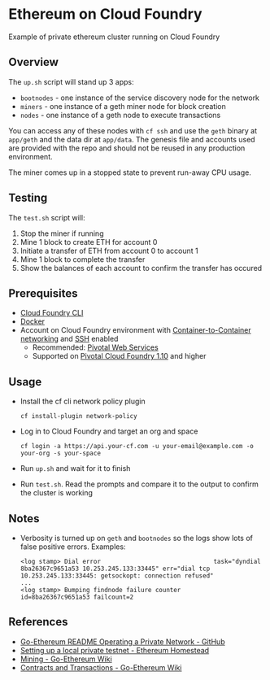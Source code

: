 # Ethereum on Cloud Foundry

Example of private ethereum cluster running on Cloud Foundry

## Overview

The `up.sh` script will stand up 3 apps:

* `bootnodes` - one instance of the service discovery node for the network
* `miners` - one instance of a geth miner node for block creation
* `nodes` - one instance of a geth node to execute transactions

You can access any of these nodes with `cf ssh` and use the `geth` binary at `app/geth` and the data dir at `app/data`. The genesis file and accounts used are provided with the repo and should not be reused in any production environment.

The miner comes up in a stopped state to prevent run-away CPU usage.

## Testing

The `test.sh` script will:

1. Stop the miner if running
1. Mine 1 block to create ETH for account 0
1. Initiate a transfer of ETH from account 0 to account 1
1. Mine 1 block to complete the transfer
1. Show the balances of each account to confirm the transfer has occured 

## Prerequisites

* [Cloud Foundry CLI](https://github.com/cloudfoundry/cli)
* [Docker](https://docker.com/get)
* Account on Cloud Foundry environment with [Container-to-Container networking](https://docs.pivotal.io/pivotalcf/1-10/concepts/understand-cf-networking.html) and [SSH](https://docs.pivotal.io/pivotalcf/1-10/opsguide/config-ssh.html) enabled
  * Recommended: [Pivotal Web Services](https://run.pivotal.io)
  * Supported on [Pivotal Cloud Foundry 1.10](https://docs.pivotal.io/pivotalcf/1-10/pcf-release-notes/index.html) and higher

## Usage

* Install the cf cli network policy plugin
  ```
  cf install-plugin network-policy
  ```

* Log in to Cloud Foundry and target an org and space
  ```
  cf login -a https://api.your-cf.com -u your-email@example.com -o your-org -s your-space
  ```

* Run `up.sh` and wait for it to finish

* Run `test.sh`. Read the prompts and compare it to the output to confirm the cluster is working


## Notes

* Verbosity is turned up on `geth` and `bootnodes` so the logs show lots of false positive errors. Examples:
  ```
  <log stamp> Dial error                               task="dyndial 8ba26367c9651a53 10.253.245.133:33445" err="dial tcp 10.253.245.133:33445: getsockopt: connection refused"
  ...
  <log stamp> Bumping findnode failure counter         id=8ba26367c9651a53 failcount=2
  ```

## References

* [Go-Ethereum README Operating a Private Network - GitHub](https://github.com/ethereum/go-ethereum#operating-a-private-network)
* [Setting up a local private testnet - Ethereum Homestead](http://ethdocs.org/en/latest/network/test-networks.html#setting-up-a-local-private-testnet)
* [Mining - Go-Ethereum Wiki](https://github.com/ethereum/go-ethereum/wiki/Mining)
* [Contracts and Transactions - Go-Ethereum Wiki](https://github.com/ethereum/go-ethereum/wiki/Contracts-and-Transactions)

